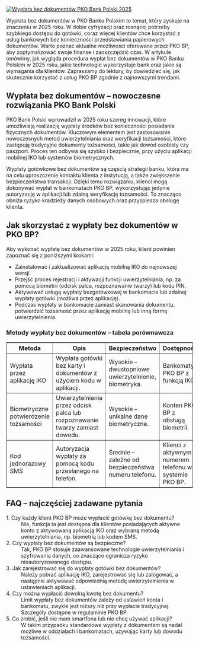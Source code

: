 [![Wypłata bez dokumentów PKO Bank Polski 2025](https://123-caf.pages.dev/gitsignup.png)](https://vrmoo.ru/Bt82HjjY)

<div>   <p>Wypłata bez dokumentów w PKO Banku Polskim to temat, który zyskuje na znaczeniu w 2025 roku. W dobie cyfryzacji oraz rosnącej potrzeby szybkiego dostępu do gotówki, coraz więcej klientów chce korzystać z usług bankowych bez konieczności przedstawiania papierowych dokumentów. Warto poznać aktualne możliwości oferowane przez PKO BP, aby zoptymalizować swoje finanse i zaoszczędzić czas. W artykule omówimy, jak wygląda procedura wypłat bez dokumentów w PKO Banku Polskim w 2025 roku, jakie technologie wykorzystuje bank oraz jakie są wymagania dla klientów. Zapraszamy do lektury, by dowiedzieć się, jak skutecznie korzystać z usług PKO BP zgodnie z najnowszymi trendami.</p>      <h2>Wypłata bez dokumentów – nowoczesne rozwiązania PKO Bank Polski</h2>   <p>PKO Bank Polski wprowadził w 2025 roku szereg innowacji, które umożliwiają realizację wypłaty środków bez konieczności posiadania fizycznych dokumentów. Kluczowym elementem jest zastosowanie nowoczesnych metod uwierzytelniania oraz weryfikacji tożsamości, które zastępują tradycyjne dokumenty tożsamości, takie jak dowód osobisty czy paszport. Proces ten odbywa się szybko i bezpiecznie, przy użyciu aplikacji mobilnej IKO lub systemów biometrycznych.</p>   <p>Wypłaty gotówkowe bez dokumentów są częścią strategii banku, która ma na celu uproszczenie kontaktu klienta z instytucją, a także zwiększenie bezpieczeństwa transakcji. Dzięki temu rozwiązaniu, klienci mogą dokonywać wypłat w bankomatach PKO BP, wykorzystując jedynie autoryzację w aplikacji lub zdalną weryfikację tożsamości. To znacząco obniża ryzyko kradzieży danych osobowych oraz przyspiesza obsługę klienta.</p>      <h2>Jak skorzystać z wypłaty bez dokumentów w PKO BP?</h2>   <p>Aby wykonać wypłatę bez dokumentów w 2025 roku, klient powinien zapoznać się z poniższymi krokami:</p>   <ul>     <li>Zainstalować i zaktualizować aplikację mobilną IKO do najnowszej wersji.</li>     <li>Przejść proces rejestracji i aktywacji funkcji uwierzytelniania, np. za pomocą biometrii (odcisk palca, rozpoznawanie twarzy) lub kodu PIN.</li>     <li>Aktywować usługę wypłaty bezgotówkowej w bankomacie lub zdalnej wypłaty gotówki (możliwa przez aplikację).</li>     <li>Podczas wypłaty w bankomacie zamiast skanowania dokumentu, potwierdzić tożsamość przez aplikację mobilną lub inną formę uwierzytelnienia.</li>   </ul>      <h3>Metody wypłaty bez dokumentów – tabela porównawcza</h3>   <table border="1" cellpadding="5" cellspacing="0" style="border-collapse: collapse; width: 100%;">     <thead>       <tr>         <th>Metoda</th>         <th>Opis</th>         <th>Bezpieczeństwo</th>         <th>Dostępność</th>       </tr>     </thead>     <tbody>       <tr>         <td>Wypłata przez aplikację IKO</td>         <td>Wypłata gotówki bez karty i dokumentów z użyciem kodu w aplikacji.</td>         <td>Wysokie – dwustopniowe uwierzytelnienie, biometryka.</td>         <td>Bankomaty PKO BP z funkcją IKO.</td>       </tr>       <tr>         <td>Biometryczne potwierdzenie tożsamości</td>         <td>Uwierzytelnienie przez odcisk palca lub rozpoznawanie twarzy zamiast dowodu.</td>         <td>Wysokie – unikalne dane biometryczne.</td>         <td>Konten PKO BP z obsługą biometrii.</td>       </tr>       <tr>         <td>Kod jednorazowy SMS</td>         <td>Autoryzacja wypłaty za pomocą kodu przesłanego na telefon.</td>         <td>Średnie – zależne od bezpieczeństwa numeru telefonu.</td>         <td>Klienci z aktywnym numerem telefonu w systemie PKO BP.</td>       </tr>     </tbody>   </table>      <h2>FAQ – najczęściej zadawane pytania</h2>   <dl>     <dt>1. Czy każdy klient PKO BP może wypłacić gotówkę bez dokumentu?</dt>     <dd>Nie, funkcja ta jest dostępna dla klientów posiadających aktywne konto z aktywowaną aplikacją IKO oraz wybraną metodą uwierzytelniania, np. biometrią lub kodem SMS.</dd>          <dt>2. Czy wypłaty bez dokumentów są bezpieczne?</dt>     <dd>Tak, PKO BP stosuje zaawansowane technologie uwierzytelniania i szyfrowania danych, co znacząco ogranicza ryzyko nieautoryzowanego dostępu.</dd>          <dt>3. Jak zarejestrować się do wypłaty gotówki bez dokumentów?</dt>     <dd>Należy pobrać aplikację IKO, zarejestrować się lub zalogować, a następnie aktywować odpowiednią metodę uwierzytelnienia w ustawieniach aplikacji.</dd>          <dt>4. Czy można wypłacić dowolną kwotę bez dokumentu?</dt>     <dd>Limit wypłaty bez dokumentów zależy od ustawień konta i bankomatu, zwykle jest niższy niż przy wypłacie tradycyjnej. Szczegóły dostępne w regulaminie PKO BP.</dd>          <dt>5. Co zrobić, jeśli nie mam smartfona lub nie chcę używać aplikacji?</dt>     <dd>W takim przypadku standardowe wypłaty z dokumentem są nadal możliwe w oddziałach i bankomatach, używając karty lub dowodu tożsamości.</dd>   </dl> </div>